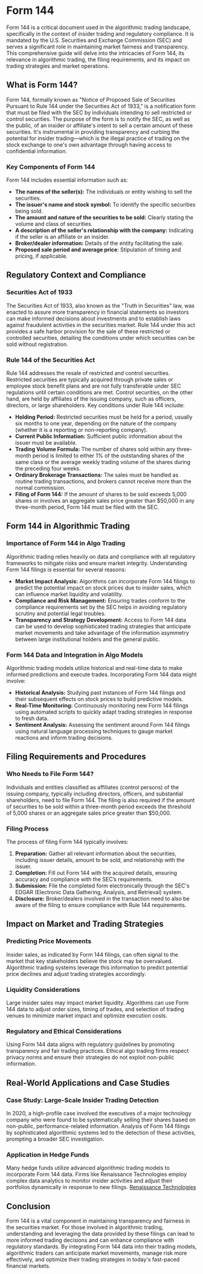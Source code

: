 # Form 144

Form 144 is a critical document used in the algorithmic trading landscape, specifically in the context of insider trading and regulatory compliance. It is mandated by the U.S. Securities and Exchange Commission (SEC) and serves a significant role in maintaining market fairness and transparency. This comprehensive guide will delve into the intricacies of Form 144, its relevance in algorithmic trading, the filing requirements, and its impact on trading strategies and market operations.

## What is Form 144?

Form 144, formally known as "Notice of Proposed Sale of Securities Pursuant to Rule 144 under the Securities Act of 1933," is a notification form that must be filed with the SEC by individuals intending to sell restricted or control securities. The purpose of the form is to notify the SEC, as well as the public, of an insider or affiliate's intent to sell a certain amount of these securities. It's instrumental in providing transparency and curbing the potential for insider trading—which is the illegal practice of trading on the stock exchange to one's own advantage through having access to confidential information.

### Key Components of Form 144

Form 144 includes essential information such as:
- **The names of the seller(s):** The individuals or entity wishing to sell the securities.
- **The issuer's name and stock symbol:** To identify the specific securities being sold.
- **The amount and nature of the securities to be sold:** Clearly stating the volume and class of securities.
- **A description of the seller's relationship with the company:** Indicating if the seller is an affiliate or an insider.
- **Broker/dealer information:** Details of the entity facilitating the sale.
- **Proposed sale period and average price**: Stipulation of timing and pricing, if applicable.

## Regulatory Context and Compliance

### Securities Act of 1933

The Securities Act of 1933, also known as the "Truth in Securities" law, was enacted to assure more transparency in financial statements so investors can make informed decisions about investments and to establish laws against fraudulent activities in the securities market. Rule 144 under this act provides a safe harbor provision for the sale of these restricted or controlled securities, detailing the conditions under which securities can be sold without registration.

### Rule 144 of the Securities Act

Rule 144 addresses the resale of restricted and control securities. Restricted securities are typically acquired through private sales or employee stock benefit plans and are not fully transferable under SEC regulations until certain conditions are met. Control securities, on the other hand, are held by affiliates of the issuing company, such as officers, directors, or large shareholders. Key conditions under Rule 144 include:
- **Holding Period:** Restricted securities must be held for a period, usually six months to one year, depending on the nature of the company (whether it is a reporting or non-reporting company).
- **Current Public Information:** Sufficient public information about the issuer must be available.
- **Trading Volume Formula:** The number of shares sold within any three-month period is limited to either 1% of the outstanding shares of the same class or the average weekly trading volume of the shares during the preceding four weeks.
- **Ordinary Brokerage Transactions:** The sales must be handled as routine trading transactions, and brokers cannot receive more than the normal commission.
- **Filing of Form 144:** If the amount of shares to be sold exceeds 5,000 shares or involves an aggregate sales price greater than $50,000 in any three-month period, Form 144 must be filed with the SEC.

## Form 144 in Algorithmic Trading

### Importance of Form 144 in Algo Trading

Algorithmic trading relies heavily on data and compliance with all regulatory frameworks to mitigate risks and ensure market integrity. Understanding Form 144 filings is essential for several reasons:
- **Market Impact Analysis:** Algorithms can incorporate Form 144 filings to predict the potential impact on stock prices due to insider sales, which can influence market liquidity and volatility.
- **Compliance and Risk Management:** Ensuring trades conform to the compliance requirements set by the SEC helps in avoiding regulatory scrutiny and potential legal troubles.
- **Transparency and Strategy Development:** Access to Form 144 data can be used to develop sophisticated trading strategies that anticipate market movements and take advantage of the information asymmetry between large institutional holders and the general public.

### Form 144 Data and Integration in Algo Models

Algorithmic trading models utilize historical and real-time data to make informed predictions and execute trades. Incorporating Form 144 data might involve:
- **Historical Analysis:** Studying past instances of Form 144 filings and their subsequent effects on stock prices to build predictive models.
- **Real-Time Monitoring:** Continuously monitoring new Form 144 filings using automated scripts to quickly adapt trading strategies in response to fresh data.
- **Sentiment Analysis:** Assessing the sentiment around Form 144 filings using natural language processing techniques to gauge market reactions and inform trading decisions.

## Filing Requirements and Procedures

### Who Needs to File Form 144?

Individuals and entities classified as affiliates (control persons) of the issuing company, typically including directors, officers, and substantial shareholders, need to file Form 144. The filing is also required if the amount of securities to be sold within a three-month period exceeds the threshold of 5,000 shares or an aggregate sales price greater than $50,000.

### Filing Process

The process of filing Form 144 typically involves:
1. **Preparation:** Gather all relevant information about the securities, including issuer details, amount to be sold, and relationship with the issuer.
2. **Completion:** Fill out Form 144 with the acquired details, ensuring accuracy and compliance with the SEC’s requirements.
3. **Submission:** File the completed form electronically through the SEC's EDGAR (Electronic Data Gathering, Analysis, and Retrieval) system.
4. **Disclosure:** Broker/dealers involved in the transaction need to also be aware of the filing to ensure compliance with Rule 144 requirements.

## Impact on Market and Trading Strategies

### Predicting Price Movements

Insider sales, as indicated by Form 144 filings, can often signal to the market that key stakeholders believe the stock may be overvalued. Algorithmic trading systems leverage this information to predict potential price declines and adjust trading strategies accordingly.

### Liquidity Considerations

Large insider sales may impact market liquidity. Algorithms can use Form 144 data to adjust order sizes, timing of trades, and selection of trading venues to minimize market impact and optimize execution costs.

### Regulatory and Ethical Considerations

Using Form 144 data aligns with regulatory guidelines by promoting transparency and fair trading practices. Ethical algo trading firms respect privacy norms and ensure their strategies do not exploit non-public information.

## Real-World Applications and Case Studies

### Case Study: Large-Scale Insider Trading Detection

In 2020, a high-profile case involved the executives of a major technology company who were found to be systematically selling their shares based on non-public, performance-related information. Analysis of Form 144 filings by sophisticated algorithmic systems led to the detection of these activities, prompting a broader SEC investigation.

### Application in Hedge Funds

Many hedge funds utilize advanced algorithmic trading models to incorporate Form 144 data. Firms like Renaissance Technologies employ complex data analytics to monitor insider activities and adjust their portfolios dynamically in response to new filings. [Renaissance Technologies](https://www.rentec.com/)

## Conclusion

Form 144 is a vital component in maintaining transparency and fairness in the securities market. For those involved in algorithmic trading, understanding and leveraging the data provided by these filings can lead to more informed trading decisions and can enhance compliance with regulatory standards. By integrating Form 144 data into their trading models, algorithmic traders can anticipate market movements, manage risk more effectively, and optimize their trading strategies in today's fast-paced financial markets.